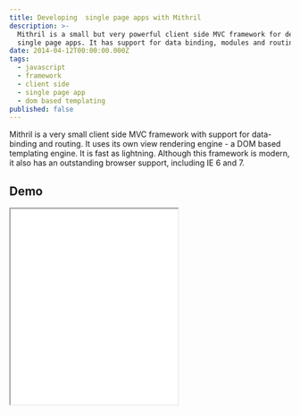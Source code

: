 ```yaml
---
title: Developing  single page apps with Mithril
description: >-
  Mithril is a small but very powerful client side MVC framework for developing
  single page apps. It has support for data binding, modules and routing.
date: 2014-04-12T00:00:00.000Z
tags:
  - javascript
  - framework
  - client side
  - single page app
  - dom based templating
published: false
---
```


Mithril is a very small client side MVC framework with support for data-binding and routing. It uses its own view rendering engine - a DOM based templating engine. It is fast as lightning. Although this framework is modern, it also has an outstanding browser support, including IE 6 and 7.

<!-- readmore -->

## Demo
<iframe src="/static/article-assets/mithril-example.html" style="min-height: 350px;"></iframe>
